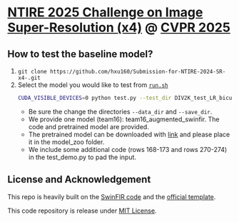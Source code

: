 # [NTIRE 2025 Challenge on Image Super-Resolution (x4)](https://cvlai.net/ntire/2025/) @ [CVPR 2025](https://cvpr.thecvf.com/)

## How to test the baseline model?

1. `git clone https://github.com/hxu160/Submission-for-NTIRE-2024-SR-x4-.git`
2. Select the model you would like to test from [`run.sh`](./run.sh)
    ```bash
    CUDA_VISIBLE_DEVICES=0 python test.py --test_dir DIV2K_test_LR_bicubic/X4 --save_dir NTIRE2025_ImageSR_x4/results --model_id 7
    ```
    - Be sure the change the directories `--data_dir` and `--save_dir`.
    - We provide one model (team16): team16_augmented_swinfir. The code and pretrained model are provided.
    - The pretrained model can be downloaded with [link](https://drive.google.com/file/d/1ldLPCJHnzdMypMCStNQZHq_MR9uAMRBb/view?usp=sharing) and please place it in the model_zoo folder.
    - We include some additional code (rows 168-173 and rows 270-274) in the test_demo.py to pad the input. 

## License and Acknowledgement
This repo is heavily built on the [SwinFIR code](https://github.com/Zdafeng/SwinFIR) and the [official template](https://github.com/zhengchen1999/NTIRE2025_ImageSR_x4). 

This code repository is release under [MIT License](LICENSE).

